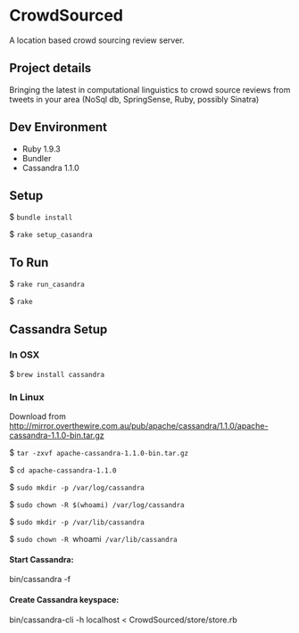 CrowdSourced
============

A location based crowd sourcing review server.

Project details
--------------------
Bringing the latest in computational linguistics to crowd source reviews from tweets in your area
(NoSql db, SpringSense, Ruby, possibly Sinatra)

Dev Environment
---------------
* Ruby 1.9.3
* Bundler
* Cassandra 1.1.0

Setup
-----
$ `bundle install`

$ `rake setup_casandra`


To Run
------
$ `rake run_casandra`

$ `rake`

Cassandra Setup
---------------

### In OSX 
$ `brew install cassandra`

### In Linux
Download from http://mirror.overthewire.com.au/pub/apache/cassandra/1.1.0/apache-cassandra-1.1.0-bin.tar.gz

$ `tar -zxvf apache-cassandra-1.1.0-bin.tar.gz`

$ `cd apache-cassandra-1.1.0`

$ `sudo mkdir -p /var/log/cassandra`

$ `sudo chown -R $(whoami) /var/log/cassandra`

$ `sudo mkdir -p /var/lib/cassandra`

$ `sudo chown -R `whoami` /var/lib/cassandra`

#### Start Cassandra:
bin/cassandra -f

#### Create Cassandra keyspace:
bin/cassandra-cli -h localhost < CrowdSourced/store/store.rb
